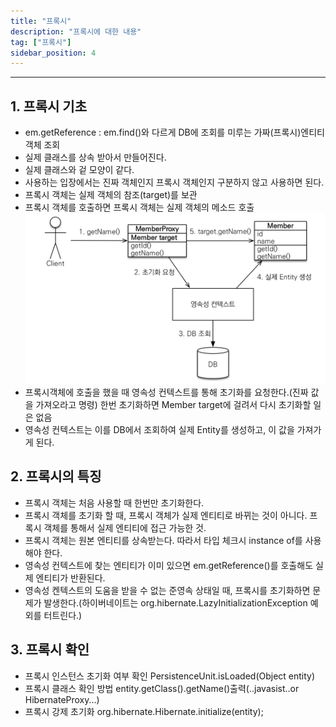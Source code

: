 ```yaml
---
title: "프록시"
description: "프록시에 대한 내용"
tag: ["프록시"]
sidebar_position: 4
---
```

***
## 1. 프록시 기초

- em.getReference : em.find()와 다르게 DB에 조회를 미루는 가짜(프록시)엔티티 객체 조회
- 실제 클래스를 상속 받아서 만들어진다.
- 실제 클래스와 겉 모양이 같다.
- 사용하는 입장에서는 진짜 객체인지 프록시 객체인지 구분하지 않고 사용하면 된다.
- 프록시 객체는 실제 객체의 참조(target)를 보관
- 프록시 객체를 호출하면 프록시 객체는 실제 객체의 메소드 호출![프록시-20250117220642228.webp](images%2F%ED%94%84%EB%A1%9D%EC%8B%9C-20250117220642228.webp)
- 프록시객체에 호출을 했을 때 영속성 컨텍스트를 통해 초기화를 요청한다.(진짜 값을 가져오라고 명령) 한번 초기화하면 Member target에 걸려서 다시 초기화할 일은 없음
- 영속성 컨텍스트는 이를 DB에서 조회하여 실제 Entity를 생성하고, 이 값을 가져가게 된다.

## 2. 프록시의 특징

- 프록시 객체는 처음 사용할 때 한번만 초기화한다.
- 프록시 객체를 초기화 할 때, 프록시 객체가 실제 엔티티로 바뀌는 것이 아니다. 프록시 객체를 통해서 실제 엔티티에 접근 가능한 것.
- 프록시 객체는 원본 엔티티를 상속받는다. 따라서 타입 체크시 instance of를 사용해야 한다.
- 영속성 컨텍스트에 찾는 엔티티가 이미 있으면 em.getReference()를 호출해도 실제 엔티티가 반환된다.
- 영속성 켄텍스트의 도움을 받을 수 없는 준영속 상태일 때, 프록시를 초기화하면 문제가 발생한다.(하이버네이트는 org.hibernate.LazyInitializationException 예외를 터트린다.)

## 3. 프록시 확인

- 프록시 인스턴스 초기화 여부 확인 
	 PersistenceUnit.isLoaded(Object entity)
- 프록시 클래스 확인 방법
	 entity.getClass().getName()출력(..javasist..or HibernateProxy...)
- 프록시 강제 초기화
	 org.hibernate.Hibernate.initialize(entity);


